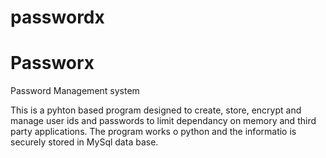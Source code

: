 # passwordx
# Passworx
Password Management system

This is a pyhton based program designed to create, store, encrypt and manage user ids and passwords to limit dependancy on memory and third party applications.
The program works o python and the informatio is securely stored in MySql data base.

